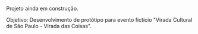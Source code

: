 Projeto ainda em construção.

Objetivo: Desenvolvimento de protótipo para evento fictício "Virada Cultural de São Paulo - Virada das Coisas".
